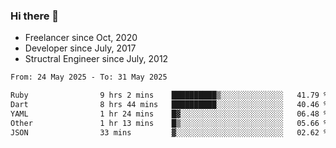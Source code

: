 ### Hi there 👋

- Freelancer since Oct, 2020
- Developer since July, 2017
- Structral Engineer since July, 2012

<!--START_SECTION:waka-->

```txt
From: 24 May 2025 - To: 31 May 2025

Ruby                9 hrs 2 mins    ██████████▒░░░░░░░░░░░░░░   41.79 %
Dart                8 hrs 44 mins   ██████████░░░░░░░░░░░░░░░   40.46 %
YAML                1 hr 24 mins    █▓░░░░░░░░░░░░░░░░░░░░░░░   06.48 %
Other               1 hr 13 mins    █▒░░░░░░░░░░░░░░░░░░░░░░░   05.66 %
JSON                33 mins         ▓░░░░░░░░░░░░░░░░░░░░░░░░   02.62 %
```

<!--END_SECTION:waka-->
